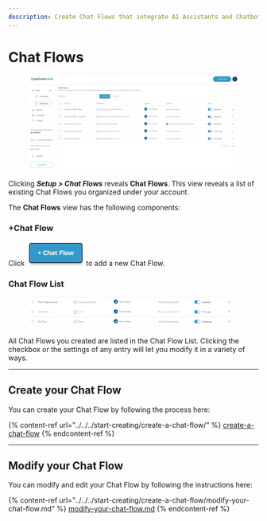 ```yaml
---
description: Create Chat Flows that integrate AI Assistants and Chatbots into a Channel
---
```


# Chat Flows

<figure><img src="../../../.gitbook/assets/image (261).png" alt=""><figcaption></figcaption></figure>

Clicking _**Setup > Chat Flows**_ reveals **Chat Flows**. This view reveals a list of existing Chat Flows you organized under your account.&#x20;

The **Chat Flows** view has the following components:

### +Chat Flow

Click ![](<../../../.gitbook/assets/image (58).png>) to add a new Chat Flow.&#x20;

### Chat Flow List

<figure><img src="../../../.gitbook/assets/image (59).png" alt=""><figcaption></figcaption></figure>

All Chat Flows you created are listed in the Chat Flow List. Clicking the checkbox or the settings of any entry will let you modify it in a variety of ways.

***

## Create your Chat Flow

You can create your Chat Flow by following the process here:

{% content-ref url="../../../start-creating/create-a-chat-flow/" %}
[create-a-chat-flow](../../../start-creating/create-a-chat-flow/)
{% endcontent-ref %}

***

## Modify your Chat Flow

You can modify and edit your Chat Flow by following the instructions here:&#x20;

{% content-ref url="../../../start-creating/create-a-chat-flow/modify-your-chat-flow.md" %}
[modify-your-chat-flow.md](../../../start-creating/create-a-chat-flow/modify-your-chat-flow.md)
{% endcontent-ref %}
